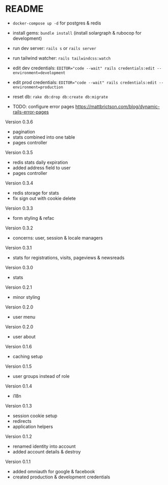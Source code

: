 # README

* `docker-compose up -d` for postgres & redis
* install gems: `bundle install` (install solargraph & rubocop for development)
* run dev server: `rails s` or `rails server`
* run tailwind watcher: `rails tailwindcss:watch`
* edit dev credentials: `EDITOR="code --wait" rails credentials:edit --environment=development`
* edit prod credentials: `EDITOR="code --wait" rails credentials:edit --environment=production`
* reset db: `rake db:drop db:create db:migrate`

* TODO: configure error pages https://mattbrictson.com/blog/dynamic-rails-error-pages

Version 0.3.6
- pagination
- stats combined into one table
- pages controller

Version 0.3.5
- redis stats daily expiration
- added address field to user
- pages controller

Version 0.3.4
- redis storage for stats
- fix sign out with cookie delete

Version 0.3.3
- form styling & refac

Version 0.3.2
- concerns: user, session & locale managers

Version 0.3.1
- stats for registrations, visits, pageviews & newsreads

Version 0.3.0
- stats

Version 0.2.1
- minor styling

Version 0.2.0
- user menu

Version 0.2.0
- user about

Version 0.1.6
- caching setup

Version 0.1.5
- user groups instead of role

Version 0.1.4
- i18n

Version 0.1.3
- session cookie setup
- redirects
- application helpers

Version 0.1.2
- renamed identity into account
- added account details & destroy

Version 0.1.1
- added omniauth for google & facebook
- created production & development credentials
